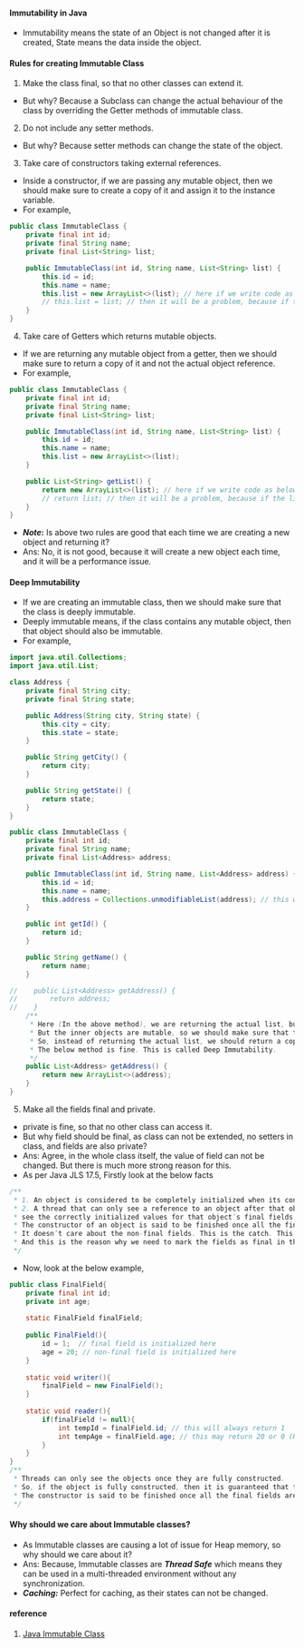 #### Immutability in Java
- Immutability means the state of an Object is not changed after it is created, State means the data inside the object.

#### Rules for creating Immutable Class
1. Make the class final, so that no other classes can extend it.
- But why? Because a Subclass can change the actual behaviour of the class by overriding the Getter methods of immutable class.

2. Do not include any setter methods.
- But why? Because setter methods can change the state of the object.

3. Take care of constructors taking external references.
- Inside a constructor, if we are passing any mutable object, then we should make sure to create a copy of it and assign it to the instance variable.
- For example,
```java
public class ImmutableClass {
    private final int id;
    private final String name;
    private final List<String> list;

    public ImmutableClass(int id, String name, List<String> list) {
        this.id = id;
        this.name = name;
        this.list = new ArrayList<>(list); // here if we write code as below
        // this.list = list; // then it will be a problem, because if the list is changed outside, then it will change the state of the object.
    }
}
```
4. Take care of Getters which returns mutable objects.
- If we are returning any mutable object from a getter, then we should make sure to return a copy of it and not the actual object reference.
- For example,
```java
public class ImmutableClass {
    private final int id;
    private final String name;
    private final List<String> list;

    public ImmutableClass(int id, String name, List<String> list) {
        this.id = id;
        this.name = name;
        this.list = new ArrayList<>(list);
    }

    public List<String> getList() {
        return new ArrayList<>(list); // here if we write code as below
        // return list; // then it will be a problem, because if the list is changed outside, then it will change the state of the object.
    }
}
```
- **_Note_:** Is above two rules are good that each time we are creating a new object and returning it?
- Ans: No, it is not good, because it will create a new object each time, and it will be a performance issue.

#### Deep Immutability
- If we are creating an immutable class, then we should make sure that the class is deeply immutable.
- Deeply immutable means, if the class contains any mutable object, then that object should also be immutable.
- For example,

```java
import java.util.Collections;
import java.util.List;

class Address {
    private final String city;
    private final String state;

    public Address(String city, String state) {
        this.city = city;
        this.state = state;
    }

    public String getCity() {
        return city;
    }

    public String getState() {
        return state;
    }
}

public class ImmutableClass {
    private final int id;
    private final String name;
    private final List<Address> address;

    public ImmutableClass(int id, String name, List<Address> address) {
        this.id = id;
        this.name = name;
        this.address = Collections.unmodifiableList(address); // this will make sure that the list is immutable.
    }

    public int getId() {
        return id;
    }

    public String getName() {
        return name;
    }

//    public List<Address> getAddress() {
//        return address; 
//    }
    /**
     * Here (In the above method), we are returning the actual list, but it is immutable, so it is fine.
     * But the inner objects are mutable, so we should make sure that the inner objects are also immutable.
     * So, instead of returning the actual list, we should return a copy of it.
     * The below method is fine. This is called Deep Immutability.
     */
    public List<Address> getAddress() {
        return new ArrayList<>(address);
    }
}
```

5. Make all the fields final and private.
- private is fine, so that no other class can access it.
- But why field should be final, as class can not be extended, no setters in class, and fields are also private?
- Ans: Agree, in the whole class itself, the value of field can not be changed. But there is much more strong reason for this.
- As per Java JLS 17.5, Firstly look at the below facts
```java
/**
 * 1. An object is considered to be completely initialized when its constructor finishes.
 * 2. A thread that can only see a reference to an object after that object has been completely initialized is guaranteed to 
 * see the correctly initialized values for that object’s final fields. 
 * The constructor of an object is said to be finished once all the final fields are initialized. 
 * It doesn’t care about the non-final fields. This is the catch. This is what we are looking for. 
 * And this is the reason why we need to mark the fields as final in the immutable classes. 
 */
```
- Now, look at the below example,
```java
public class FinalField{
    private final int id;
    private int age;
    
    static FinalField finalField;
    
    public FinalField(){
        id = 1;  // final field is initialized here
        age = 20; // non-final field is initialized here
    }
    
    static void writer(){
        finalField = new FinalField();
    }
    
    static void reader(){
        if(finalField != null){
            int tempId = finalField.id; // this will always return 1
            int tempAge = finalField.age; // this may return 20 or 0 (Here is the exact catch)
        }
    }
}
/**
 * Threads can only see the objects once they are fully constructed.
 * So, if the object is fully constructed, then it is guaranteed that the final fields are initialized.
 * The constructor is said to be finished once all the final fields are initialized. It doesn't care for the non-final fields.
 */
```

#### Why should we care about Immutable classes?
- As Immutable classes are causing a lot of issue for Heap memory, so why should we care about it?
- Ans: Because, Immutable classes are **_Thread Safe_** which means they can be used in a multi-threaded environment without any synchronization.
- **_Caching:_** Perfect for caching, as their states can not be changed.

#### reference
1. [Java Immutable Class](https://medium.com/@cs.vivekgupta/everything-about-immutable-classes-in-java-9f5fe8e6ca54)

